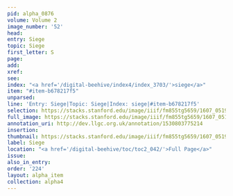 ```yaml
---
pid: alpha_0876
volume: Volume 2
image_number: '52'
head:
entry: Siege
topic: Siege
first_letter: S
page:
add:
xref:
see:
index: "<a href='/digital-beehive/index4/index_3703/'>siege</a>"
item: "#item-b678217f5"
unparsed:
line: 'Entry: Siege|Topic: Siege|Index: siege|#item-b678217f5'
selection: https://stacks.stanford.edu/image/iiif/fm855tg5659/1607_0519/833,4312,2902,321/full/0/default.jpg
full_image: https://stacks.stanford.edu/image/iiif/fm855tg5659/1607_0519/full/full/0/default.jpg
annotation_uri: http://dev.llgc.org.uk/annotation/1530803775214
insertion:
thumbnail: https://stacks.stanford.edu/image/iiif/fm855tg5659/1607_0519/833,4312,600,180/250,/0/default.jpg
label: Siege
location: "<a href='/digital-beehive/toc/toc2_042/'>Full Page</a>"
issue:
also_in_entry:
order: '224'
layout: alpha_item
collection: alpha4
---
```

